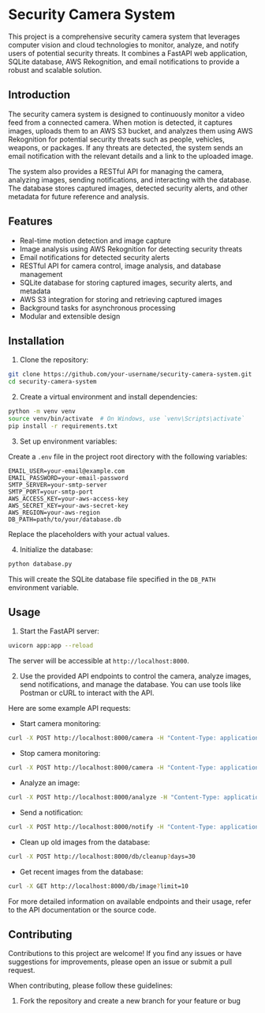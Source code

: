# Security Camera System

This project is a comprehensive security camera system that leverages computer vision and cloud technologies to monitor, analyze, and notify users of potential security threats. It combines a FastAPI web application, SQLite database, AWS Rekognition, and email notifications to provide a robust and scalable solution.

## Introduction

The security camera system is designed to continuously monitor a video feed from a connected camera. When motion is detected, it captures images, uploads them to an AWS S3 bucket, and analyzes them using AWS Rekognition for potential security threats such as people, vehicles, weapons, or packages. If any threats are detected, the system sends an email notification with the relevant details and a link to the uploaded image.

The system also provides a RESTful API for managing the camera, analyzing images, sending notifications, and interacting with the database. The database stores captured images, detected security alerts, and other metadata for future reference and analysis.

## Features

- Real-time motion detection and image capture
- Image analysis using AWS Rekognition for detecting security threats
- Email notifications for detected security alerts
- RESTful API for camera control, image analysis, and database management
- SQLite database for storing captured images, security alerts, and metadata
- AWS S3 integration for storing and retrieving captured images
- Background tasks for asynchronous processing
- Modular and extensible design

## Installation

1. Clone the repository:

```bash
git clone https://github.com/your-username/security-camera-system.git
cd security-camera-system
```

2. Create a virtual environment and install dependencies:

```bash
python -m venv venv
source venv/bin/activate  # On Windows, use `venv\Scripts\activate`
pip install -r requirements.txt
```

3. Set up environment variables:

Create a `.env` file in the project root directory with the following variables:

```
EMAIL_USER=your-email@example.com
EMAIL_PASSWORD=your-email-password
SMTP_SERVER=your-smtp-server
SMTP_PORT=your-smtp-port
AWS_ACCESS_KEY=your-aws-access-key
AWS_SECRET_KEY=your-aws-secret-key
AWS_REGION=your-aws-region
DB_PATH=path/to/your/database.db
```

Replace the placeholders with your actual values.

4. Initialize the database:

```bash
python database.py
```

This will create the SQLite database file specified in the `DB_PATH` environment variable.

## Usage

1. Start the FastAPI server:

```bash
uvicorn app:app --reload
```

The server will be accessible at `http://localhost:8000`.

2. Use the provided API endpoints to control the camera, analyze images, send notifications, and manage the database. You can use tools like Postman or cURL to interact with the API.

Here are some example API requests:

- Start camera monitoring:

```bash
curl -X POST http://localhost:8000/camera -H "Content-Type: application/json" -d '{"action": "start"}'
```

- Stop camera monitoring:

```bash
curl -X POST http://localhost:8000/camera -H "Content-Type: application/json" -d '{"action": "stop"}'
```

- Analyze an image:

```bash
curl -X POST http://localhost:8000/analyze -H "Content-Type: application/json" -d '{"image_data": "base64-encoded-image-data", "filename": "image.jpg"}'
```

- Send a notification:

```bash
curl -X POST http://localhost:8000/notify -H "Content-Type: application/json" -d '{"recipient_email": "recipient@example.com", "subject": "Security Alert", "message": "Suspicious activity detected."}'
```

- Clean up old images from the database:

```bash
curl -X POST http://localhost:8000/db/cleanup?days=30
```

- Get recent images from the database:

```bash
curl -X GET http://localhost:8000/db/image?limit=10
```

For more detailed information on available endpoints and their usage, refer to the API documentation or the source code.

## Contributing

Contributions to this project are welcome! If you find any issues or have suggestions for improvements, please open an issue or submit a pull request.

When contributing, please follow these guidelines:

1. Fork the repository and create a new branch for your feature or bug